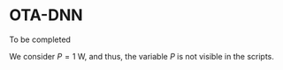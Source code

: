 # OTA-DNN
To be completed

We consider $P=1$ W, and thus, the variable $P$ is not visible in the scripts.
